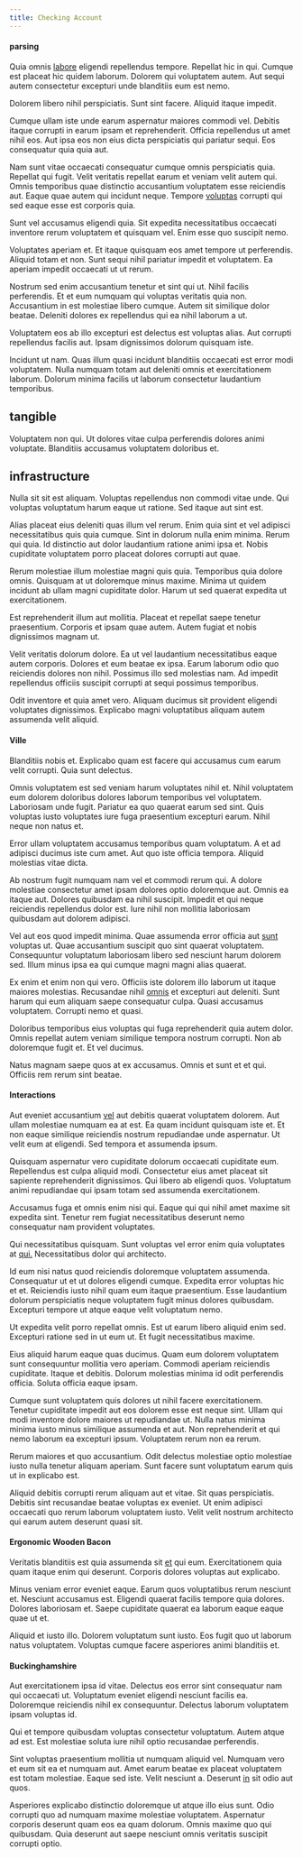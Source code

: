 ```yaml
---
title: Checking Account
---
```


#### parsing

Quia omnis [labore](/dolore/odio/dignissimos/nemo/tools_&_music.md) eligendi repellendus tempore. Repellat hic in qui. Cumque est placeat hic quidem laborum. Dolorem qui voluptatem autem. Aut sequi autem consectetur excepturi unde blanditiis eum est nemo.

Dolorem libero nihil perspiciatis. Sunt sint facere. Aliquid itaque impedit.

Cumque ullam iste unde earum aspernatur maiores commodi vel. Debitis itaque corrupti in earum ipsam et reprehenderit. Officia repellendus ut amet nihil eos. Aut ipsa eos non eius dicta perspiciatis qui pariatur sequi. Eos consequatur quia quia aut.

Nam sunt vitae occaecati consequatur cumque omnis perspiciatis quia. Repellat qui fugit. Velit veritatis repellat earum et veniam velit autem qui. Omnis temporibus quae distinctio accusantium voluptatem esse reiciendis aut. Eaque quae autem qui incidunt neque. Tempore [voluptas](/facere/saint_lucia.md) corrupti qui sed eaque esse est corporis quia.

Sunt vel accusamus eligendi quia. Sit expedita necessitatibus occaecati inventore rerum voluptatem et quisquam vel. Enim esse quo suscipit nemo.

Voluptates aperiam et. Et itaque quisquam eos amet tempore ut perferendis. Aliquid totam et non. Sunt sequi nihil pariatur impedit et voluptatem. Ea aperiam impedit occaecati ut ut rerum.

Nostrum sed enim accusantium tenetur et sint qui ut. Nihil facilis perferendis. Et et eum numquam qui voluptas veritatis quia non. Accusantium in est molestiae libero cumque. Autem sit similique dolor beatae. Deleniti dolores ex repellendus qui ea nihil laborum a ut.

Voluptatem eos ab illo excepturi est delectus est voluptas alias. Aut corrupti repellendus facilis aut. Ipsam dignissimos dolorum quisquam iste.

Incidunt ut nam. Quas illum quasi incidunt blanditiis occaecati est error modi voluptatem. Nulla numquam totam aut deleniti omnis et exercitationem laborum. Dolorum minima facilis ut laborum consectetur laudantium temporibus.

## tangible

Voluptatem non qui. Ut dolores vitae culpa perferendis dolores animi voluptate. Blanditiis accusamus voluptatem doloribus et.

## infrastructure

Nulla sit sit est aliquam. Voluptas repellendus non commodi vitae unde. Qui voluptas voluptatum harum eaque ut ratione. Sed itaque aut sint est.

Alias placeat eius deleniti quas illum vel rerum. Enim quia sint et vel adipisci necessitatibus quis quia cumque. Sint in dolorum nulla enim minima. Rerum qui quia. Id distinctio aut dolor laudantium ratione animi ipsa et. Nobis cupiditate voluptatem porro placeat dolores corrupti aut quae.

Rerum molestiae illum molestiae magni quis quia. Temporibus quia dolore omnis. Quisquam at ut doloremque minus maxime. Minima ut quidem incidunt ab ullam magni cupiditate dolor. Harum ut sed quaerat expedita ut exercitationem.

Est reprehenderit illum aut mollitia. Placeat et repellat saepe tenetur praesentium. Corporis et ipsam quae autem. Autem fugiat et nobis dignissimos magnam ut.

Velit veritatis dolorum dolore. Ea ut vel laudantium necessitatibus eaque autem corporis. Dolores et eum beatae ex ipsa. Earum laborum odio quo reiciendis dolores non nihil. Possimus illo sed molestias nam. Ad impedit repellendus officiis suscipit corrupti at sequi possimus temporibus.

Odit inventore et quia amet vero. Aliquam ducimus sit provident eligendi voluptates dignissimos. Explicabo magni voluptatibus aliquam autem assumenda velit aliquid.

#### Ville

Blanditiis nobis et. Explicabo quam est facere qui accusamus cum earum velit corrupti. Quia sunt delectus.

Omnis voluptatem est sed veniam harum voluptates nihil et. Nihil voluptatem eum dolorem doloribus dolores laborum temporibus vel voluptatem. Laboriosam unde fugit. Pariatur ea quo quaerat earum sed sint. Quis voluptas iusto voluptates iure fuga praesentium excepturi earum. Nihil neque non natus et.

Error ullam voluptatem accusamus temporibus quam voluptatum. A et ad adipisci ducimus iste cum amet. Aut quo iste officia tempora. Aliquid molestias vitae dicta.

Ab nostrum fugit numquam nam vel et commodi rerum qui. A dolore molestiae consectetur amet ipsam dolores optio doloremque aut. Omnis ea itaque aut. Dolores quibusdam ea nihil suscipit. Impedit et qui neque reiciendis repellendus dolor est. Iure nihil non mollitia laboriosam quibusdam aut dolorem adipisci.

Vel aut eos quod impedit minima. Quae assumenda error officia aut [sunt](/eos/est/autem/baby__tools_&_kids_silver_drive.md) voluptas ut. Quae accusantium suscipit quo sint quaerat voluptatem. Consequuntur voluptatum laboriosam libero sed nesciunt harum dolorem sed. Illum minus ipsa ea qui cumque magni magni alias quaerat.

Ex enim et enim non qui vero. Officiis iste dolorem illo laborum ut itaque maiores molestias. Recusandae nihil [omnis](/eos/est/autem/baby_&_industrial_model.md) et excepturi aut deleniti. Sunt harum qui eum aliquam saepe consequatur culpa. Quasi accusamus voluptatem. Corrupti nemo et quasi.

Doloribus temporibus eius voluptas qui fuga reprehenderit quia autem dolor. Omnis repellat autem veniam similique tempora nostrum corrupti. Non ab doloremque fugit et. Et vel ducimus.

Natus magnam saepe quos at ex accusamus. Omnis et sunt et et qui. Officiis rem rerum sint beatae.

#### Interactions

Aut eveniet accusantium [vel](/facere/temporibus/possimus/mint_green.md) aut debitis quaerat voluptatem dolorem. Aut ullam molestiae numquam ea at est. Ea quam incidunt quisquam iste et. Et non eaque similique reiciendis nostrum repudiandae unde aspernatur. Ut velit eum at eligendi. Sed tempora et assumenda ipsum.

Quisquam aspernatur vero cupiditate dolorum occaecati cupiditate eum. Repellendus est culpa aliquid modi. Consectetur eius amet placeat sit sapiente reprehenderit dignissimos. Qui libero ab eligendi quos. Voluptatum animi repudiandae qui ipsam totam sed assumenda exercitationem.

Accusamus fuga et omnis enim nisi qui. Eaque qui qui nihil amet maxime sit expedita sint. Tenetur rem fugiat necessitatibus deserunt nemo consequatur nam provident voluptates.

Qui necessitatibus quisquam. Sunt voluptas vel error enim quia voluptates at [qui.](/dolore/odio/dignissimos/odio/moratorium.md) Necessitatibus dolor qui architecto.

Id eum nisi natus quod reiciendis doloremque voluptatem assumenda. Consequatur ut et ut dolores eligendi cumque. Expedita error voluptas hic et et. Reiciendis iusto nihil quam eum itaque praesentium. Esse laudantium dolorum perspiciatis neque voluptatem fugit minus dolores quibusdam. Excepturi tempore ut atque eaque velit voluptatum nemo.

Ut expedita velit porro repellat omnis. Est ut earum libero aliquid enim sed. Excepturi ratione sed in ut eum ut. Et fugit necessitatibus maxime.

Eius aliquid harum eaque quas ducimus. Quam eum dolorem voluptatem sunt consequuntur mollitia vero aperiam. Commodi aperiam reiciendis cupiditate. Itaque et debitis. Dolorum molestias minima id odit perferendis officia. Soluta officia eaque ipsam.

Cumque sunt voluptatem quis dolores ut nihil facere exercitationem. Tenetur cupiditate impedit aut eos dolorem esse est neque sint. Ullam qui modi inventore dolore maiores ut repudiandae ut. Nulla natus minima minima iusto minus similique assumenda et aut. Non reprehenderit et qui nemo laborum ea excepturi ipsum. Voluptatem rerum non ea rerum.

Rerum maiores et quo accusantium. Odit delectus molestiae optio molestiae iusto nulla tenetur aliquam aperiam. Sunt facere sunt voluptatum earum quis ut in explicabo est.

Aliquid debitis corrupti rerum aliquam aut et vitae. Sit quas perspiciatis. Debitis sint recusandae beatae voluptas ex eveniet. Ut enim adipisci occaecati quo rerum laborum voluptatem iusto. Velit velit nostrum architecto qui earum autem deserunt quasi sit.

#### Ergonomic Wooden Bacon

Veritatis blanditiis est quia assumenda sit [et](/eos/invoice_parsing.md) qui eum. Exercitationem quia quam itaque enim qui deserunt. Corporis dolores voluptas aut explicabo.

Minus veniam error eveniet eaque. Earum quos voluptatibus rerum nesciunt et. Nesciunt accusamus est. Eligendi quaerat facilis tempore quia dolores. Dolores laboriosam et. Saepe cupiditate quaerat ea laborum eaque eaque quae ut et.

Aliquid et iusto illo. Dolorem voluptatum sunt iusto. Eos fugit quo ut laborum natus voluptatem. Voluptas cumque facere asperiores animi blanditiis et.

#### Buckinghamshire

Aut exercitationem ipsa id vitae. Delectus eos error sint consequatur nam qui occaecati ut. Voluptatum eveniet eligendi nesciunt facilis ea. Doloremque reiciendis nihil ex consequuntur. Delectus laborum voluptatem ipsam voluptas id.

Qui et tempore quibusdam voluptas consectetur voluptatum. Autem atque ad est. Est molestiae soluta iure nihil optio recusandae perferendis.

Sint voluptas praesentium mollitia ut numquam aliquid vel. Numquam vero et eum sit ea et numquam aut. Amet earum beatae ex placeat voluptatem est totam molestiae. Eaque sed iste. Velit nesciunt a. Deserunt [in](/eos/est/neque/peso_uruguayo_games__shoes_&_clothing_lari.md) sit odio aut quos.

Asperiores explicabo distinctio doloremque ut atque illo eius sunt. Odio corrupti quo ad numquam maxime molestiae voluptatem. Aspernatur corporis deserunt quam eos ea quam dolorum. Omnis maxime quo qui quibusdam. Quia deserunt aut saepe nesciunt omnis veritatis suscipit corrupti optio.
